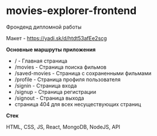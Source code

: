 # movies-explorer-frontend

Фронденд дипломной работы

Макет - https://yadi.sk/d/htdt53afEe2scg

**Основные маршруты приложения**
- / - Главная страница
- /movies - Страница поиска фильмов
- /saved-movies - Страница с сохраненными фильмами
- /profile - Страница профиля пользователя
- /signin - Страница входа
- /signup - Страница регистрации
- /signout - Страница выхода
- страница 404 для всех несуществующих страниц

**Стек**

HTML, CSS, JS, React, MongoDB, NodeJS, API

<!--
Домен проекта - https://silentvampr.nomoredomains.rocks
-->
